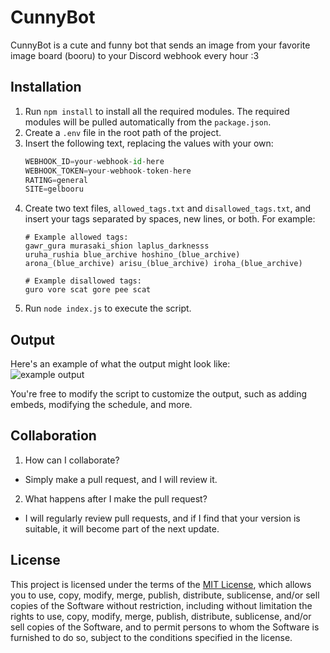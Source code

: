 # CunnyBot

CunnyBot is a cute and funny bot that sends an image from your favorite image board (booru) to your Discord webhook every hour :3

## Installation

1. Run `npm install` to install all the required modules. The required modules will be pulled automatically from the `package.json`.
2. Create a `.env` file in the root path of the project.
3. Insert the following text, replacing the values with your own:
    ```python
    WEBHOOK_ID=your-webhook-id-here
    WEBHOOK_TOKEN=your-webhook-token-here
    RATING=general
    SITE=gelbooru
    ```
4. Create two text files, `allowed_tags.txt` and `disallowed_tags.txt`, and insert your tags separated by spaces, new lines, or both. For example:
    ```
    # Example allowed tags:
    gawr_gura murasaki_shion laplus_darknesss
    uruha_rushia blue_archive hoshino_(blue_archive)
    arona_(blue_archive) arisu_(blue_archive) iroha_(blue_archive)

    # Example disallowed tags:
    guro vore scat gore pee scat
    ```
5. Run `node index.js` to execute the script.

## Output

Here's an example of what the output might look like: <br>
![example output](https://cdn.discordapp.com/attachments/759466522312704000/1084357219614728202/image.png)

You're free to modify the script to customize the output, such as adding embeds, modifying the schedule, and more.

## Collaboration

1. How can I collaborate?
- Simply make a pull request, and I will review it.

2. What happens after I make the pull request?
- I will regularly review pull requests, and if I find that your version is suitable, it will become part of the next update.


## License

This project is licensed under the terms of the [MIT License](https://opensource.org/licenses/MIT), which allows you to use, copy, modify, merge, publish, distribute, sublicense, and/or sell copies of the Software without restriction, including without limitation the rights to use, copy, modify, merge, publish, distribute, sublicense, and/or sell copies of the Software, and to permit persons to whom the Software is furnished to do so, subject to the conditions specified in the license.
